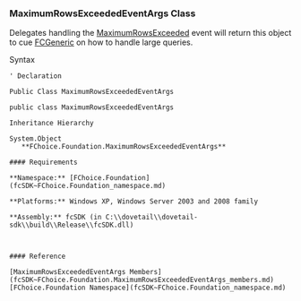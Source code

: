 ﻿### MaximumRowsExceededEventArgs Class

Delegates handling the [MaximumRowsExceeded](fcSDK~FChoice.Foundation.FCGeneric~MaximumRowsExceeded_EV.md) event will return this object to cue [FCGeneric](fcSDK~FChoice.Foundation.FCGeneric.md) on how to handle large queries.

Syntax

```vbnet
' Declaration

Public Class MaximumRowsExceededEventArgs 

public class MaximumRowsExceededEventArgs 

Inheritance Hierarchy

System.Object  
   **FChoice.Foundation.MaximumRowsExceededEventArgs**  

#### Requirements

**Namespace:** [FChoice.Foundation](fcSDK~FChoice.Foundation_namespace.md)

**Platforms:** Windows XP, Windows Server 2003 and 2008 family

**Assembly:** fcSDK (in C:\\dovetail\\dovetail-sdk\\build\\Release\\fcSDK.dll)



#### Reference

[MaximumRowsExceededEventArgs Members](fcSDK~FChoice.Foundation.MaximumRowsExceededEventArgs_members.md)  
[FChoice.Foundation Namespace](fcSDK~FChoice.Foundation_namespace.md)